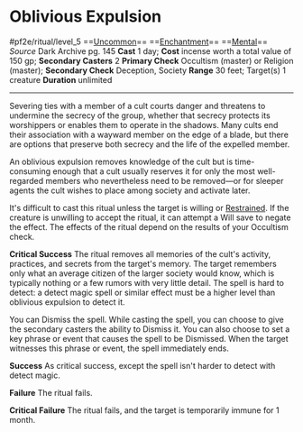 # Oblivious Expulsion
#pf2e/ritual/level_5
==[Uncommon](../../../rules/traits/uncommon.md)== ==[Enchantment](../../../rules/traits/enchantment.md)== ==[Mental](../../../rules/traits/mental.md)==
*Source* Dark Archive pg. 145
**Cast** 1 day; **Cost** incense worth a total value of 150 gp; **Secondary Casters** 2
**Primary Check** Occultism (master) or Religion (master); **Secondary Check** Deception, Society
**Range** 30 feet; Target(s) 1 creature
**Duration** unlimited

---
Severing ties with a member of a cult courts danger and threatens to undermine the secrecy of the group, whether that secrecy protects its worshippers or enables them to operate in the shadows. Many cults end their association with a wayward member on the edge of a blade, but there are options that preserve both secrecy and the life of the expelled member.

An oblivious expulsion removes knowledge of the cult but is time-consuming enough that a cult usually reserves it for only the most well-regarded members who nevertheless need to be removed—or for sleeper agents the cult wishes to place among society and activate later.

It's difficult to cast this ritual unless the target is willing or [Restrained](../../../Conditions/Restrained.md). If the creature is unwilling to accept the ritual, it can attempt a Will save to negate the effect. The effects of the ritual depend on the results of your Occultism check.

**Critical Success** The ritual removes all memories of the cult's activity, practices, and secrets from the target's memory. The target remembers only what an average citizen of the larger society would know, which is typically nothing or a few rumors with very little detail. The spell is hard to detect: a detect magic spell or similar effect must be a higher level than oblivious expulsion to detect it.

You can Dismiss the spell. While casting the spell, you can choose to give the secondary casters the ability to Dismiss it. You can also choose to set a key phrase or event that causes the spell to be Dismissed. When the target witnesses this phrase or event, the spell immediately ends.

**Success** As critical success, except the spell isn't harder to detect with detect magic.

**Failure** The ritual fails.

**Critical Failure** The ritual fails, and the target is temporarily immune for 1 month.
